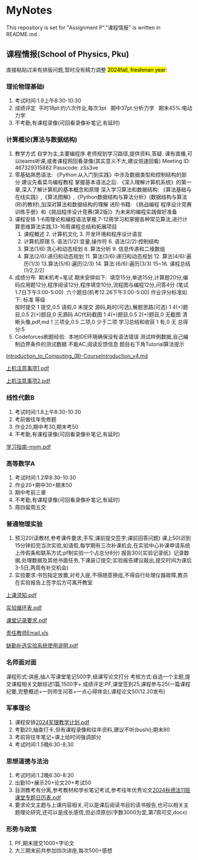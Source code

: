 # MyNotes
This repository is set for "Assignment P"."课程情报" is written in README.md .
## 课程情报(School of Physics, Pku)
直接粘贴过来有排版问题,暂时没有精力调整
<mark>2024fall, freshman year</mark>:
### 理论物理基础I
1. 考试时间:1.9上午8:30-10:30 
2. 成绩评定 
   平时18pt:约六次作业,每次3pt
    期中37pt:分析力学
    期末45%:电动力学
3. 不考勤,有课程录像(可回看录像补笔记,有延时)

### 计算概论(算法与数据结构)
1. 教学方式 自学为主,主要编程序.老师规划学习路径,提供资料,答疑. 课有直播,可以teams听课,或者课程网回看录像(其实意义不大,建议倍速回看) Meeting ID: 467329315882 Passcode: zSs3ve
2. 零基础熟悉语法: 《Python:从入门到实践》中涉及数据类型和控制结构的部分 建议先看菜鸟编程教程
   掌握基本语法之后: 《深入理解计算机系统》的第一章,深入了解计算机的基本概念和原理
   深入学习算法和数据结构: 《算法基础与在线实践》,《算法图解》,《Python数据结构与算法分析》(数据结构与算法(B)的教材),加深对算法和数据结构的理解
   进阶书籍: 《挑战编程 程序设计竞赛训练手册》和《挑战程序设计竞赛(第2版)》为未来的编程实践做好准备
3. 课程安排
   1-6周理论和编程语法掌握,7-12周学习和掌握各种常见算法,进行计算思维算法实践,13-16周课程总结和拓展项目
   1. 课程概述	                 2. 计算机文化	                3. 开发环境和程序设计语言
   4. 计算机原理	                 5. 语法(1/2):变量,操作符	       6. 语法(2/2):控制结构
   7. 算法(1/6):贪心和动态规划	     8. 算法分析	                   9. 信息传递和二维数组
   10. 算法(2/6):递归和动态规划	  11. 算法(3/6):递归和动态规划	    12. 算法(4/6):遍历(1/3)
   13.算法(5/6):遍历(2/3)	        14. 算法:(6/6):遍历(3/3)	    15~16. 课程总结(1/2,2/2)
5. 成绩分布
    期末机考+笔试 期末安排如下: 
   填空15分,单选15分,计算题20分;编码应用题12分,程序阅读12分,程序填空10分,流程图与编程12分,问答4分
   (笔试1.7日下午3:00-5:00) 
   六个题目(机考12.26下午3:00-5:00)
   作业评分标准如下:
   标准	                       等级	        
   按时提交	                    1 提交,0.5 请假,0 未提交
   源码,耗时(可选),解题思路(可选)	  1 4(+)题目,0.5 2(+)题目,0 无源码
   AC代码截图	                    1 4(+)题目,0.5 2(+)题目,0 无截图
   清晰头像,pdf,md	              1 三项全,0.5 二项,0 少于二项
   学习总结和收获	                 1 有,0 无
   总得分:5
6. Codeforces刷题经验:
    本地IDE环境确保没有语法错误 测试样例数据,自己编制边界条件的测试数据 不能AC,阅读反馈信息 题目右下角Tutorial算法提示

[Introduction_to_Computing_(B)-CourseIntroduction_v4.md](https://github.com/user-attachments/files/17125785/Introduction_to_Computing_.B.-CourseIntroduction_v4.md)

[上机注意事项1.pdf](https://github.com/user-attachments/files/17125786/1.pdf)

[上机注意事项2.pdf](https://github.com/user-attachments/files/17125788/2.pdf)

### 线性代数B
1. 考试时间:1.8上午8:30-10:30 
2. 考前做往年免修题
3. 作业20,期中考30,期末考50
4. 不考勤,有课程录像(可回看录像补笔记,有延时)

[学习指南-mym.pdf](https://github.com/user-attachments/files/17125795/-mym.pdf)

### 高等数学A
1. 考试时间:1.2早8:30-10:30 
2. 作业20+期中30+期末50
3. 期中考前三章
4. 不考勤,有课程录像(可回看录像补笔记,有延时)
5. 周四留周五交

### 普通物理实验
1. 预习20(读教材,参考课件要求,手写,课前提交签字;课前回答问题) 课上50(迟到15分钟扣完当次实验,如请假,每学期有三次补课机会,在实验中心补课申请系统上传假条和联系方式;pf制实验一个占总分8分) 报告30(《实验记录纸》记录数据,处理数据及其他书面任务,下课装订提交;实验报告建议敲出,提交时间为课后3-5日,两周有补交机会)
2.  实验要求:书包指定放置,对号入座,不得随意换组,不得自行处理仪器故障,教员在实验报告上签字后方可离开教室

[上课须知.pdf](https://github.com/user-attachments/files/17125847/default.pdf)

[实验循环表.pdf](https://github.com/user-attachments/files/17125853/default.pdf)

[课堂记录要求.pdf](https://github.com/user-attachments/files/17125856/default.pdf)

[责任教师Email.xls](https://github.com/user-attachments/files/17125862/Email.xls)

[缺勤补选实验系统使用说明.pdf](https://github.com/user-attachments/files/17125875/default.pdf)

### 名师面对面
课程形式:讲座,抽人写课堂笔记500字,结课写论文打分
考核方式:自选一个主题,提交课程相关文献综述1篇,1500字+
成绩评定:PF,课堂签到25,课程参与25(一篇课程纪要,完整概述+一则师生问答+一点心得体会),课程论文50(12.20发布)

### 军事理论
1. 课程安排[2024军理教学计划.pdf](https://github.com/user-attachments/files/17125904/2024.pdf)
2. 考勤20,抽查打卡,但有课程录像和往年资料,建议不听(bushi);期末80
3. 考前背往年笔记+课上给时间强调部分
4. 考试时间:1.5晚6:30-8;30

### 思想道德与法治
1. 考试时间:1.2晚6:30-8:30
2. 出勤10+展示20+论文20+考试50
3. 目测教考有分离,参考教材和学长笔记考试,参考往年优秀论文[2024秋德法11班课堂专题日历表.pdf](https://github.com/user-attachments/files/17125949/2024.11.pdf)
4. 要求论文主题与上课内容相关,可以是课后阅读书目的读书报告,也可以相关主题理论研究,还可以是成长感悟,但必须原创(字数3000为宜,第7周可交,docx)

### 形势与政策
1. PF,期末提交1000+字论文
2. 大三期末前共参加四次讲座,每次500+感想

